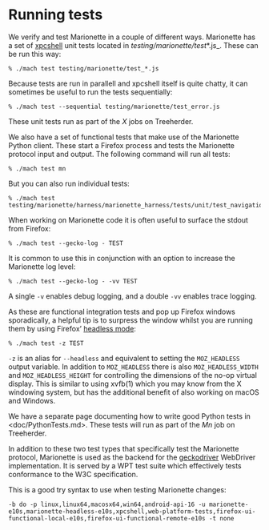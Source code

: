 Running tests
=============

We verify and test Marionette in a couple of different ways.
Marionette has a set of [xpcshell] unit tests located in
_testing/marionette/test_*.js_.  These can be run this way:

	% ./mach test testing/marionette/test_*.js

Because tests are run in parallell and xpcshell itself is quite
chatty, it can sometimes be useful to run the tests sequentially:

	% ./mach test --sequential testing/marionette/test_error.js

These unit tests run as part of the _X_ jobs on Treeherder.

We also have a set of functional tests that make use of the Marionette
Python client.  These start a Firefox process and tests the Marionette
protocol input and output.  The following command will run all tests:

	% ./mach test mn

But you can also run individual tests:

	% ./mach test testing/marionette/harness/marionette_harness/tests/unit/test_navigation.py

When working on Marionette code it is often useful to surface the
stdout from Firefox:

	% ./mach test --gecko-log - TEST

It is common to use this in conjunction with an option to increase
the Marionette log level:

	% ./mach test --gecko-log - -vv TEST

A single `-v` enables debug logging, and a double `-vv` enables
trace logging.

As these are functional integration tests and pop up Firefox windows
sporadically, a helpful tip is to surpress the window whilst you
are running them by using Firefox’ [headless mode]:

	% ./mach test -z TEST

`-z` is an alias for `--headless` and equivalent to setting the
`MOZ_HEADLESS` output variable.  In addition to `MOZ_HEADLESS`
there is also `MOZ_HEADLESS_WIDTH` and `MOZ_HEADLESS_HEIGHT` for
controlling the dimensions of the no-op virtual display.  This is
similar to using xvfb(1) which you may know from the X windowing system,
but has the additional benefit of also working on macOS and Windows.

We have a separate page documenting how to write good Python tests in
<doc/PythonTests.md>.  These tests will run as part of the _Mn_
job on Treeherder.

In addition to these two test types that specifically test the
Marionette protocol, Marionette is used as the backend for the
[geckodriver] WebDriver implementation.  It is served by a WPT test
suite which effectively tests conformance to the W3C specification.

This is a good try syntax to use when testing Marionette changes:

	-b do -p linux,linux64,macosx64,win64,android-api-16 -u marionette-e10s,marionette-headless-e10s,xpcshell,web-platform-tests,firefox-ui-functional-local-e10s,firefox-ui-functional-remote-e10s -t none

[xpcshell]: https://developer.mozilla.org/en-US/docs/Mozilla/QA/Writing_xpcshell-based_unit_tests
[headless mode]: https://developer.mozilla.org/en-US/Firefox/Headless_mode
[geckodriver]: ../geckodriver/README.md
